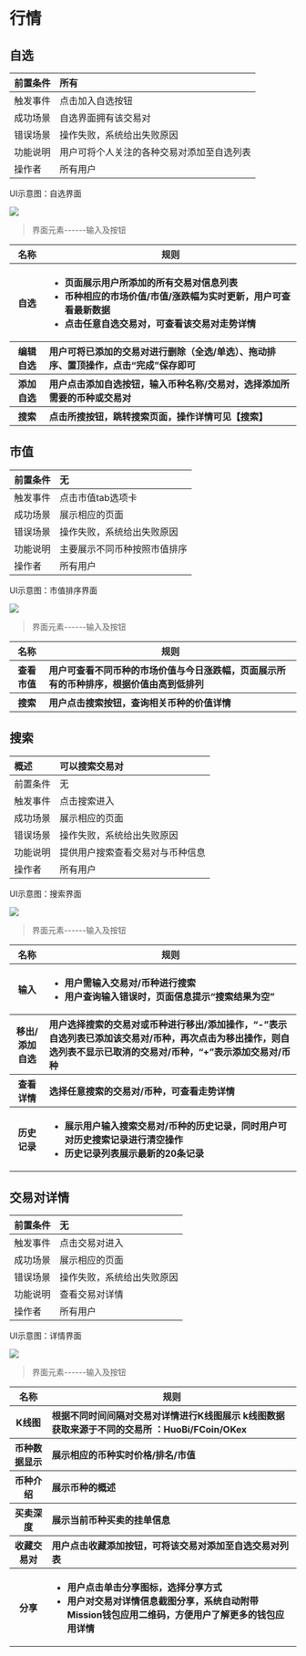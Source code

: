 # 行情

## 自选

| 前置条件 | 所有                                       |
| :------- | :----------------------------------------- |
| 触发事件 | 点击加入自选按钮                           |
| 成功场景 | 自选界面拥有该交易对                       |
| 错误场景 | 操作失败，系统给出失败原因                 |
| 功能说明 | 用户可将个人关注的各种交易对添加至自选列表 |
| 操作者   | 所有用户                                   |

UI示意图：自选界面

![](./assets/market/market1.png)

> 界面元素------输入及按钮

<table>
    <tr>
        <th>名称</th>
        <th>规则</th>
    </tr>
    <tr>
        <th>自选</th>
        <th>
             <ul style="text-align:left;">
                <li>页面展示用户所添加的所有交易对信息列表</li>
                <li>币种相应的市场价值/市值/涨跌幅为实时更新，用户可查看最新数据</li>
                <li>点击任意自选交易对，可查看该交易对走势详情</li>
            </ul>
        </th>
    </tr>
    <tr>
        <th>编辑自选</th>
        <th style="text-align:left;">
             用户可将已添加的交易对进行删除（全选/单选）、拖动排序、置顶操作，点击“完成”保存即可
        </th>
    </tr>
    <tr>
        <th>添加自选</th>
        <th style="text-align:left;">
           用户点击添加自选按钮，输入币种名称/交易对，选择添加所需要的币种或交易对
        </th>
    </tr>
     <tr>
        <th>搜索</th>
        <th style="text-align:left;">
            点击所搜按钮，跳转搜索页面，操作详情可见【搜索】
        </th>
    </tr>
</table>

## 市值

| 前置条件 | 无                           |
| :------- | :--------------------------- |
| 触发事件 | 点击市值tab选项卡            |
| 成功场景 | 展示相应的页面               |
| 错误场景 | 操作失败，系统给出失败原因   |
| 功能说明 | 主要展示不同币种按照市值排序 |
| 操作者   | 所有用户                     |

UI示意图：市值排序界面

![](./assets/market/market2.png)

> 界面元素------输入及按钮

<table>
    <tr>
        <th>名称</th>
        <th>规则</th>
    </tr>
    <tr>
        <th>查看市值</th>
        <th style="text-align:left;">
            用户可查看不同币种的市场价值与今日涨跌幅，页面展示所有的币种排序，根据价值由高到低排列
        </th>
    </tr>
    <tr>
        <th>搜索</th>
        <th style="text-align:left;">
           用户点击搜索按钮，查询相关币种的价值详情
        </th>
    </tr>
</table>


## 搜索

| 概述     | 可以搜索交易对                   |
| :------- | :------------------------------- |
| 前置条件 | 无                               |
| 触发事件 | 点击搜索进入                     |
| 成功场景 | 展示相应的页面                   |
| 错误场景 | 操作失败，系统给出失败原因       |
| 功能说明 | 提供用户搜索查看交易对与币种信息 |
| 操作者   | 所有用户                         |

UI示意图：搜索界面

![](./assets/market/market4.png)

> 界面元素------输入及按钮

<table>
    <tr>
        <th>名称</th>
        <th>规则</th>
    </tr>
    <tr>
        <th>输入</th>
        <th>
             <ul style="text-align:left;">
                <li>用户需输入交易对/币种进行搜索</li>
                <li>用户查询输入错误时，页面信息提示“搜索结果为空”</li>
            </ul>
        </th>
    </tr>
    <tr>
        <th>移出/添加自选</th>
        <th style="text-align:left;">
            用户选择搜索的交易对或币种进行移出/添加操作，“-”表示自选列表已添加该交易对/币种，再次点击为移出操作，则自选列表不显示已取消的交易对/币种，“+”表示添加交易对/币种
        </th>
    </tr>
    <tr>
        <th>查看详情</th>
        <th style="text-align:left;">
           选择任意搜索的交易对/币种，可查看走势详情
        </th>
    </tr>
    <tr>
        <th>历史记录</th>
        <th>
             <ul style="text-align:left;">
                <li>展示用户输入搜索交易对/币种的历史记录，同时用户可对历史搜索记录进行清空操作</li>
                <li>历史记录列表展示最新的20条记录</li>
            </ul>
        </th>
    </tr>
</table>


## 交易对详情

| 前置条件 | 无                         |
| :------- | :------------------------- |
| 触发事件 | 点击交易对进入             |
| 成功场景 | 展示相应的页面             |
| 错误场景 | 操作失败，系统给出失败原因 |
| 功能说明 | 查看交易对详情             |
| 操作者   | 所有用户                   |

UI示意图：详情界面

![](./assets/market/market7.png)

> 界面元素------输入及按钮

<table>
    <tr>
        <th>名称</th>
        <th>规则</th>
    </tr>
    <tr>
        <th>K线图</th>
        <th style="text-align:left;">
            根据不同时间间隔对交易对详情进行K线图展示 
            k线图数据获取来源于不同的交易所 ：HuoBi/FCoin/OKex
        </th>
    </tr>
    <tr>
        <th>币种数据显示</th>
        <th style="text-align:left;">
           展示相应的币种实时价格/排名/市值
        </th>
    </tr>
     <tr>
        <th>币种介绍</th>
        <th style="text-align:left;">
            展示币种的概述
        </th>
    </tr>
    <tr>
        <th>买卖深度</th>
        <th style="text-align:left;">
           展示当前币种买卖的挂单信息
        </th>
    </tr>
     <tr>
        <th>收藏交易对</th>
        <th style="text-align:left;">
            用户点击收藏添加按钮，可将该交易对添加至自选交易对列表
        </th>
    </tr>
    <tr>
        <th>分享</th>
        <th>
             <ul style="text-align:left;">
                <li>用户点击单击分享图标，选择分享方式</li>
                <li>用户对交易对详情信息截图分享，系统自动附带Mission钱包应用二维码，方便用户了解更多的钱包应用详情</li>
            </ul>
        </th>
    </tr>
</table>
